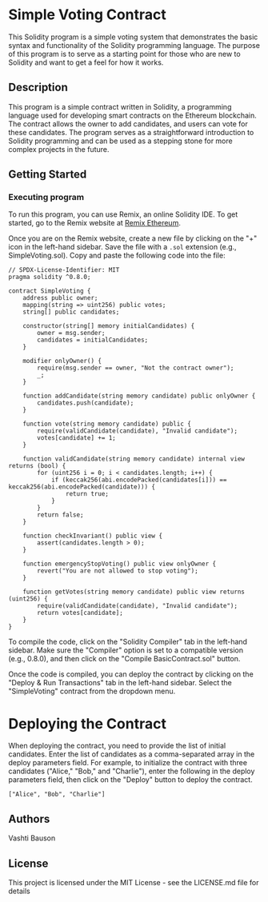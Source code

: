 
# Simple Voting Contract

This Solidity program is a simple voting system that demonstrates the basic syntax and functionality of the Solidity programming language. The purpose of this program is to serve as a starting point for those who are new to Solidity and want to get a feel for how it works.

## Description

This program is a simple contract written in Solidity, a programming language used for developing smart contracts on the Ethereum blockchain. The contract allows the owner to add candidates, and users can vote for these candidates. The program serves as a straightforward introduction to Solidity programming and can be used as a stepping stone for more complex projects in the future.

## Getting Started

### Executing program

To run this program, you can use Remix, an online Solidity IDE. To get started, go to the Remix website at [Remix Ethereum](https://remix.ethereum.org/).

Once you are on the Remix website, create a new file by clicking on the "+" icon in the left-hand sidebar. Save the file with a `.sol` extension (e.g., SimpleVoting.sol). Copy and paste the following code into the file:

```solidity
// SPDX-License-Identifier: MIT
pragma solidity ^0.8.0;

contract SimpleVoting {
    address public owner;
    mapping(string => uint256) public votes;
    string[] public candidates;

    constructor(string[] memory initialCandidates) {
        owner = msg.sender;
        candidates = initialCandidates;
    }

    modifier onlyOwner() {
        require(msg.sender == owner, "Not the contract owner");
        _;
    }

    function addCandidate(string memory candidate) public onlyOwner {
        candidates.push(candidate);
    }

    function vote(string memory candidate) public {
        require(validCandidate(candidate), "Invalid candidate");
        votes[candidate] += 1;
    }

    function validCandidate(string memory candidate) internal view returns (bool) {
        for (uint256 i = 0; i < candidates.length; i++) {
            if (keccak256(abi.encodePacked(candidates[i])) == keccak256(abi.encodePacked(candidate))) {
                return true;
            }
        }
        return false;
    }

    function checkInvariant() public view {
        assert(candidates.length > 0);
    }

    function emergencyStopVoting() public view onlyOwner {
        revert("You are not allowed to stop voting");
    }

    function getVotes(string memory candidate) public view returns (uint256) {
        require(validCandidate(candidate), "Invalid candidate");
        return votes[candidate];
    }
}
```
To compile the code, click on the "Solidity Compiler" tab in the left-hand sidebar. Make sure the "Compiler" option is set to a compatible version (e.g., 0.8.0), and then click on the "Compile BasicContract.sol" button.

Once the code is compiled, you can deploy the contract by clicking on the "Deploy & Run Transactions" tab in the left-hand sidebar. Select the "SimpleVoting" contract from the dropdown menu.

# Deploying the Contract
When deploying the contract, you need to provide the list of initial candidates. Enter the list of candidates as a comma-separated array in the deploy parameters field. For example, to initialize the contract with three candidates ("Alice," "Bob," and "Charlie"), enter the following in the deploy parameters field, then click on the "Deploy" button to deploy the contract.
```
["Alice", "Bob", "Charlie"]
```

## Authors

Vashti Bauson

## License
This project is licensed under the MIT License - see the LICENSE.md file for details
